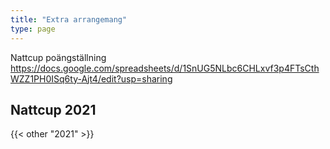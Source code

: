 ```yaml
---
title: "Extra arrangemang"
type: page
---
```


Nattcup poängställning
https://docs.google.com/spreadsheets/d/1SnUG5NLbc6CHLxvf3p4FTsCthWZZ1PH0ISq6ty-Ajt4/edit?usp=sharing 


## Nattcup 2021
{{< other "2021" >}}
